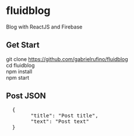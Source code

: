 # fluidblog
Blog with ReactJS and Firebase

## Get Start
git clone https://github.com/gabrielrufino/fluidblog<br>
cd fluidblog<br>
npm install<br>
npm start<br>

## Post JSON
<pre>
  {
		"title": "Post title",
		"text": "Post text"
  }
</pre>
